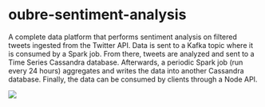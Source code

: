 # oubre-sentiment-analysis
A complete data platform that performs sentiment analysis on filtered tweets ingested from the Twitter API. Data is sent to a Kafka topic where it is consumed by a Spark job. From there, tweets are analyzed and sent to a Time Series Cassandra database. Afterwards, a periodic Spark job (run every 24 hours) aggregates and writes the data into another Cassandra database. Finally, the data can be consumed by clients through a Node API.

![](https://github.com/billxsheng/oubre-sentiment-analysis/blob/master/flowchart.png?raw=true)


